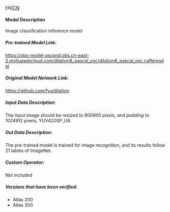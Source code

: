 EN|[CN](README.osc.md)
#### Model Description

Image classification inference model

##### Pre-trained Model Link:
https://obs-model-ascend.obs.cn-east-2.myhuaweicloud.com/dilation8_pascal_voc/dilation8_pascal_voc.caffemodel

##### Original Model Network Link:
https://github.com/fyu/dilation

##### Input Data Description:

The input image should be resized to 900*900 pixels, and padding to 1024*912 pixels, YUV420SP_U8.

##### Out Data Description:

The pre-trained model is trained for image recognition, and its results follow 21 lables of ImageNet.

##### Custom Operator:

Not included

##### Versions that have been verified: 

- Atlas 200
- Atlas 300

